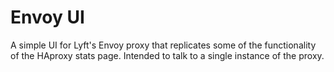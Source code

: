Envoy UI
========

A simple UI for Lyft's Envoy proxy that replicates some of the functionality of
the HAproxy stats page. Intended to talk to a single instance of the proxy.
